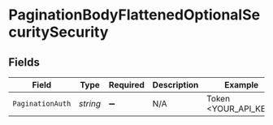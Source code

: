 # PaginationBodyFlattenedOptionalSecuritySecurity


## Fields

| Field                | Type                 | Required             | Description          | Example              |
| -------------------- | -------------------- | -------------------- | -------------------- | -------------------- |
| `PaginationAuth`     | *string*             | :heavy_minus_sign:   | N/A                  | Token <YOUR_API_KEY> |